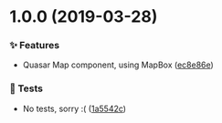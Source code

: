 # 1.0.0 (2019-03-28)


### ✨ Features

* Quasar Map component, using MapBox ([ec8e86e](https://github.com/wmfs/quasar-map-mapbox/commit/ec8e86e))


### 🚨 Tests

* No tests, sorry :( ([1a5542c](https://github.com/wmfs/quasar-map-mapbox/commit/1a5542c))
